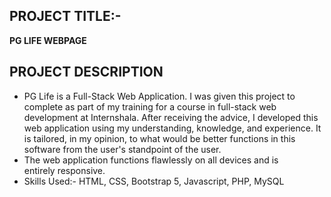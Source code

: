 ## PROJECT TITLE:-
**PG LIFE WEBPAGE**

## PROJECT DESCRIPTION
* PG Life is a Full-Stack Web Application. I was given this project to complete as part of my training for a course in full-stack web development at Internshala. After receiving the advice, I developed this web application using my understanding, knowledge, and experience. It is tailored, in my opinion, to what would be better functions in this software from the user's standpoint of the user.
* The web application functions flawlessly on all devices and is entirely responsive.
* Skills Used:- HTML, CSS, Bootstrap 5, Javascript, PHP, MySQL

